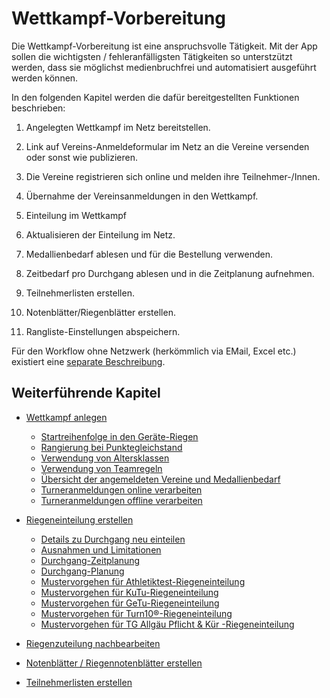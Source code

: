 # Wettkampf-Vorbereitung

Die Wettkampf-Vorbereitung ist eine anspruchsvolle Tätigkeit. Mit der App sollen die wichtigsten / fehleranfälligsten Tätigkeiten so unterstzützt werden, dass sie möglichst medienbruchfrei und automatisiert ausgeführt werden können.

In den folgenden Kapitel werden die dafür bereitgestellten Funktionen beschrieben:

1. Angelegten Wettkampf im Netz bereitstellen.
2. Link auf Vereins-Anmeldeformular im Netz an die Vereine versenden oder sonst wie publizieren.

3. Die Vereine registrieren sich online und melden ihre Teilnehmer-/Innen.

4. Übernahme der Vereinsanmeldungen in den Wettkampf.
5. Einteilung im Wettkampf
6. Aktualisieren der Einteilung im Netz.
7. Medallienbedarf ablesen und für die Bestellung verwenden.
8. Zeitbedarf pro Durchgang ablesen und in die Zeitplanung aufnehmen.
9. Teilnehmerlisten erstellen.
10. Notenblätter/Riegenblätter erstellen.
11. Rangliste-Einstellungen abspeichern.

Für den Workflow ohne Netzwerk \(herkömmlich via EMail, Excel etc.\) existiert eine [separate Beschreibung](offline-einfuehrung.md).

## Weiterführende Kapitel

* [Wettkampf anlegen](wettkampf_anlegen.md)
  * [Startreihenfolge in den Geräte-Riegen](wettkampf_uebersicht/riegenrotation.md)
  * [Rangierung bei Punktegleichstand](wettkampf_uebersicht/punktgleichstand.md)
  * [Verwendung von Altersklassen](wettkampf_uebersicht/altersklassen.md)
  * [Verwendung von Teamregeln](wettkampf_uebersicht/teamregeln.md)
  * [Übersicht der angemeldeten Vereine und Medallienbedarf](wettkampf_uebersicht/README.md)
  * [Turneranmeldungen online verarbeiten](wettkampf_uebersicht/turneranmeldungen_verarbeiten_online.md)
  * [Turneranmeldungen offline verarbeiten](wettkampf_uebersicht/turneranmeldungen_verarbeiten_offline.md)
* [Riegeneinteilung erstellen](riegeneinteilung_erstellen/README.md)
  * [Details zu Durchgang neu einteilen](riegeneinteilung_erstellen/durchgang-neu-einteilen.md)
  * [Ausnahmen und Limitationen](riegeneinteilung_erstellen/ausnahmen-limitationen.md)
  * [Durchgang-Zeitplanung](riegeneinteilung_erstellen/durchgang-zeitplanung.md)
  * [Durchgang-Planung](riegeneinteilung_erstellen/durchgang-planung.md)
  * [Mustervorgehen für Athletiktest-Riegeneinteilung](riegeneinteilung_erstellen/riegeneinteilung_erstellen_mustervorgehen_att.md)
  * [Mustervorgehen für KuTu-Riegeneinteilung](riegeneinteilung_erstellen/riegeneinteilung_erstellen_mustervorgehen_kutu.md)
  * [Mustervorgehen für GeTu-Riegeneinteilung](riegeneinteilung_erstellen/riegeneinteilung_erstellen_mustervorgehen_getu.md)
  * [Mustervorgehen für Turn10®-Riegeneinteilung](riegeneinteilung_erstellen/riegeneinteilung_erstellen_mustervorgehen_turn10.md)
  * [Mustervorgehen für TG Allgäu Pflicht & Kür -Riegeneinteilung](riegeneinteilung_erstellen/riegeneinteilung_erstellen_mustervorgehen_tgallgaeu.md)

* [Riegenzuteilung nachbearbeiten](riegenzuteilung_nachbearbeiten.md)
* [Notenblätter / Riegennotenblätter erstellen](notenblatter__riegennotenblatter_erstellen.md)
* [Teilnehmerlisten erstellen](teilnehmerlisten_erstellen.md)


